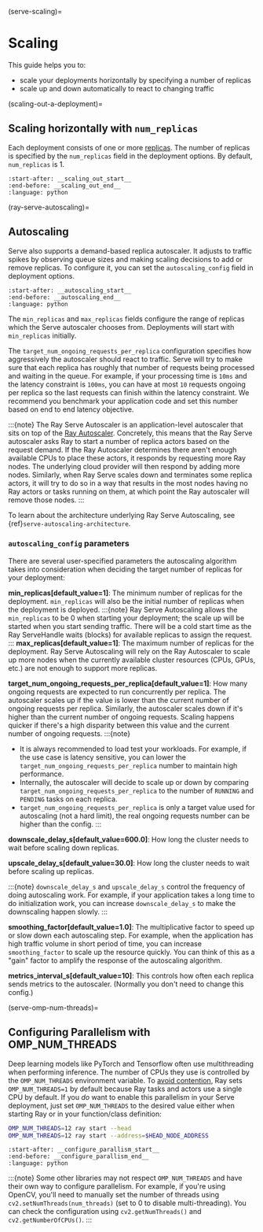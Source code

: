 (serve-scaling)=

# Scaling

This guide helps you to:

- scale your deployments horizontally by specifying a number of replicas
- scale up and down automatically to react to changing traffic


(scaling-out-a-deployment)=

## Scaling horizontally with `num_replicas`

Each deployment consists of one or more [replicas](serve-architecture-high-level-view).
The number of replicas is specified by the `num_replicas` field in the deployment options.
By default, `num_replicas` is 1.

```{literalinclude} ../serve/doc_code/managing_deployments.py
:start-after: __scaling_out_start__
:end-before: __scaling_out_end__
:language: python
```

(ray-serve-autoscaling)=

## Autoscaling

Serve also supports a demand-based replica autoscaler. It adjusts to traffic spikes by observing queue sizes and making scaling decisions to add or remove replicas.
To configure it, you can set the `autoscaling_config` field in deployment options.

```{literalinclude} ../serve/doc_code/managing_deployments.py
:start-after: __autoscaling_start__
:end-before: __autoscaling_end__
:language: python
```

The `min_replicas` and `max_replicas` fields configure the range of replicas which the
Serve autoscaler chooses from.  Deployments will start with `min_replicas` initially.

The `target_num_ongoing_requests_per_replica` configuration specifies how aggressively the
autoscaler should react to traffic. Serve will try to make sure that each replica has roughly that number
of requests being processed and waiting in the queue. For example, if your processing time is `10ms`
and the latency constraint is `100ms`, you can have at most `10` requests ongoing per replica so
the last requests can finish within the latency constraint. We recommend you benchmark your application
code and set this number based on end to end latency objective.

:::{note}
The Ray Serve Autoscaler is an application-level autoscaler that sits on top of the [Ray Autoscaler](cluster-index).
Concretely, this means that the Ray Serve autoscaler asks Ray to start a number of replica actors based on the request demand.
If the Ray Autoscaler determines there aren't enough available CPUs to place these actors, it responds by requesting more Ray nodes.
The underlying cloud provider will then respond by adding more nodes.
Similarly, when Ray Serve scales down and terminates some replica actors, it will try to do so in a way that results in the most nodes having no Ray actors or tasks running on them, at which point the Ray autoscaler will remove those nodes.
:::

To learn about the architecture underlying Ray Serve Autoscaling, see {ref}`serve-autoscaling-architecture`.

### `autoscaling_config` parameters

There are several user-specified parameters the autoscaling algorithm takes into consideration when deciding the target number of replicas for your deployment:

**min_replicas[default_value=1]**: The minimum number of replicas for the deployment. ``min_replicas`` will also be the initial number of replicas when the deployment is deployed.
:::{note}
Ray Serve Autoscaling allows the `min_replicas` to be 0 when starting your deployment; the scale up will be started when you start sending traffic. There will be a cold start time as the Ray ServeHandle waits (blocks) for available replicas to assign the request.
:::
**max_replicas[default_value=1]**: The maximum number of replicas for the deployment. Ray Serve Autoscaling will rely on the Ray Autoscaler to scale up more nodes when the currently available cluster resources (CPUs, GPUs, etc.) are not enough to support more replicas.

**target_num_ongoing_requests_per_replica[default_value=1]**: How many ongoing requests are expected to run concurrently per replica. The autoscaler scales up if the value is lower than the current number of ongoing requests per replica. Similarly, the autoscaler scales down if it's higher than the current number of ongoing requests. Scaling happens quicker if there's a high disparity between this value and the current number of ongoing requests.
:::{note}
- It is always recommended to load test your workloads. For example, if the use case is latency sensitive, you can lower the `target_num_ongoing_requests_per_replica` number to maintain high performance.
- Internally, the autoscaler will decide to scale up or down by comparing `target_num_ongoing_requests_per_replica` to the number of `RUNNING` and `PENDING` tasks on each replica.
- `target_num_ongoing_requests_per_replica` is only a target value used for autoscaling (not a hard limit), the real ongoing requests number can be higher than the config.
:::

**downscale_delay_s[default_value=600.0]**: How long the cluster needs to wait before scaling down replicas.

**upscale_delay_s[default_value=30.0]**: How long the cluster needs to wait before scaling up replicas.

:::{note}
`downscale_delay_s` and `upscale_delay_s` control the frequency of doing autoscaling work. For example, if your application takes a long time to do initialization work, you can increase `downscale_delay_s` to make the downscaling happen slowly.
:::

**smoothing_factor[default_value=1.0]**: The multiplicative factor to speed up or slow down each autoscaling step. For example, when the application has high traffic volume in short period of time, you can increase `smoothing_factor` to scale up the resource quickly.  You can think of this as a "gain" factor to amplify the response of the autoscaling algorithm.

**metrics_interval_s[default_value=10]**: This controls how often each replica sends metrics to the autoscaler. (Normally you don't need to change this config.)


(serve-omp-num-threads)=

## Configuring Parallelism with OMP_NUM_THREADS

Deep learning models like PyTorch and Tensorflow often use multithreading when performing inference.
The number of CPUs they use is controlled by the `OMP_NUM_THREADS` environment variable.
To [avoid contention](omp-num-thread-note), Ray sets `OMP_NUM_THREADS=1` by default because Ray tasks and actors use a single CPU by default.
If you *do* want to enable this parallelism in your Serve deployment, just set `OMP_NUM_THREADS` to the desired value either when starting Ray or in your function/class definition:

```bash
OMP_NUM_THREADS=12 ray start --head
OMP_NUM_THREADS=12 ray start --address=$HEAD_NODE_ADDRESS
```

```{literalinclude} ../serve/doc_code/managing_deployments.py
:start-after: __configure_parallism_start__
:end-before: __configure_parallism_end__
:language: python
```

:::{note}
Some other libraries may not respect `OMP_NUM_THREADS` and have their own way to configure parallelism.
For example, if you're using OpenCV, you'll need to manually set the number of threads using `cv2.setNumThreads(num_threads)` (set to 0 to disable multi-threading).
You can check the configuration using `cv2.getNumThreads()` and `cv2.getNumberOfCPUs()`.
:::
